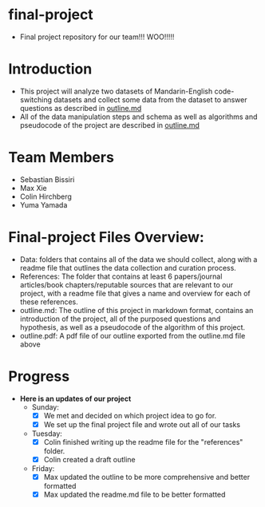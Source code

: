 # final-project
- Final project repository for our team!!! WOO!!!!!

# Introduction
- This project will analyze two datasets of Mandarin-English code-switching datasets and collect some data from the dataset to answer questions as described in [outline.md](outline.md)
- All of the data manipulation steps and schema as well as algorithms and pseudocode of the project are described in [outline.md](outline.md)

# Team Members
- Sebastian Bissiri
- Max Xie
- Colin Hirchberg
- Yuma Yamada

# Final-project Files Overview:
- Data: folders that contains all of the data we should collect, along with a readme file that outlines the data collection and curation process.  
- References: The folder that contains at least 6 papers/journal articles/book chapters/reputable sources that are relevant to our project, with a readme file that gives a name and overview for each of these references.
- outline.md: The outline of this project in markdown format, contains an introduction of the project, all of the purposed questions and hypothesis, as well as a pseudocode of the algorithm of this project.
- outline.pdf: A pdf file of our outline exported from the outline.md file above

# Progress
- __Here is an updates of our project__
  - Sunday:
    - [x] We met and decided on which project idea to go for.
    - [x] We set up the final project file and wrote out all of our tasks
  - Tuesday:
    - [x] Colin finished writing up the readme file for the "references" folder.
    - [x] Colin created a draft outline
  - Friday:
    - [x] Max updated the outline to be more comprehensive and better formatted
    - [x] Max updated the readme.md file to be better formatted
